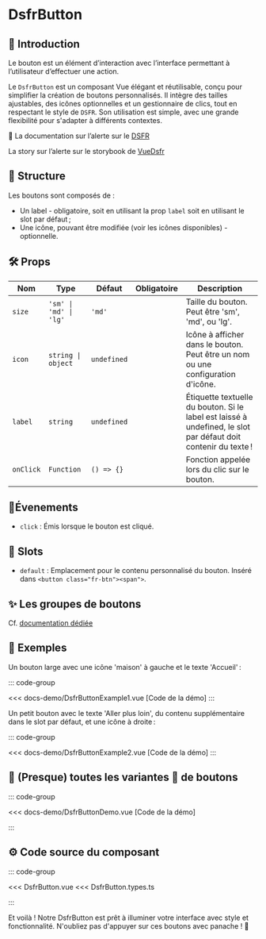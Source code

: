 # DsfrButton

## 🌟 Introduction

Le bouton est un élément d’interaction avec l’interface permettant à l’utilisateur d’effectuer une action.

Le `DsfrButton` est un composant Vue élégant et réutilisable, conçu pour simplifier la création de boutons personnalisés. Il intègre des tailles ajustables, des icônes optionnelles et un gestionnaire de clics, tout en respectant le style de `DSFR`. Son utilisation est simple, avec une grande flexibilité pour s'adapter à différents contextes.

🏅 La documentation sur l’alerte sur le [DSFR](https://www.systeme-de-design.gouv.fr/elements-d-interface/composants/bouton)

<VIcon name="vi-file-type-storybook" /> La story sur l’alerte sur le storybook de [VueDsfr](https://storybook.vue-ds.fr/?path=/docs/composants-dsfrbutton--docs)

## 📐 Structure

Les boutons sont composés de :

- Un label - obligatoire, soit en utilisant la prop `label` soit en utilisant le slot par défaut ;
- Une icône, pouvant être modifiée (voir les icônes disponibles) - optionnelle.

## 🛠️ Props

| Nom         | Type                       | Défaut     | Obligatoire | Description                                           |
|-------------|----------------------------|------------|:-----------:|-------------------------------------------------------|
| `size`      | `'sm' \| 'md' \| 'lg'`     | `'md'`     |             | Taille du bouton. Peut être 'sm', 'md', ou 'lg'.      |
| `icon`      | `string \| object`         | `undefined`|             | Icône à afficher dans le bouton. Peut être un nom ou une configuration d'icône. |
| `label`     | `string`                   | `undefined`|             | Étiquette textuelle du bouton. Si le label est laissé à undefined, le slot par défaut doit contenir du texte !                        |
| `onClick`   | `Function`                 | `() => {}` |             | Fonction appelée lors du clic sur le bouton.          |

## 📡Évenements

- `click` : Émis lorsque le bouton est cliqué.

## 🧩 Slots

- `default` : Emplacement pour le contenu personnalisé du bouton. Inséré dans `<button class="fr-btn"><span">`.

## ✨ Les groupes de boutons

Cf. [documentation dédiée](/composants/DsfrButtonGroup)

## 📝 Exemples

Un bouton large avec une icône 'maison' à gauche et le texte 'Accueil' :

::: code-group

<Story data-title="Démo">
  <DsfrButtonExample1 />
</Story>

<<< docs-demo/DsfrButtonExample1.vue [Code de la démo]
:::

Un petit bouton avec le texte 'Aller plus loin', du contenu supplémentaire dans le slot par défaut, et une icône à droite :

::: code-group

<Story data-title="Démo">
  <DsfrButtonExample2 />
</Story>

<<< docs-demo/DsfrButtonExample2.vue [Code de la démo]
:::

## 📝 (Presque) toutes les variantes 🌈 de boutons

::: code-group

<Story data-title="Démo" min-h="1200px">
  <DsfrButtonDemo />
</Story>

<<< docs-demo/DsfrButtonDemo.vue [Code de la démo]

:::

## ⚙️ Code source du composant

::: code-group

<<< DsfrButton.vue
<<< DsfrButton.types.ts

:::

Et voilà ! Notre DsfrButton est prêt à illuminer votre interface avec style et fonctionnalité. N'oubliez pas d'appuyer sur ces boutons avec panache ! 🚀

<script setup lang="ts">
import DsfrButtonDemo from './docs-demo/DsfrButtonDemo.vue'
import DsfrButtonExample1 from './docs-demo/DsfrButtonExample1.vue'
import DsfrButtonExample2 from './docs-demo/DsfrButtonExample2.vue'
</script>
